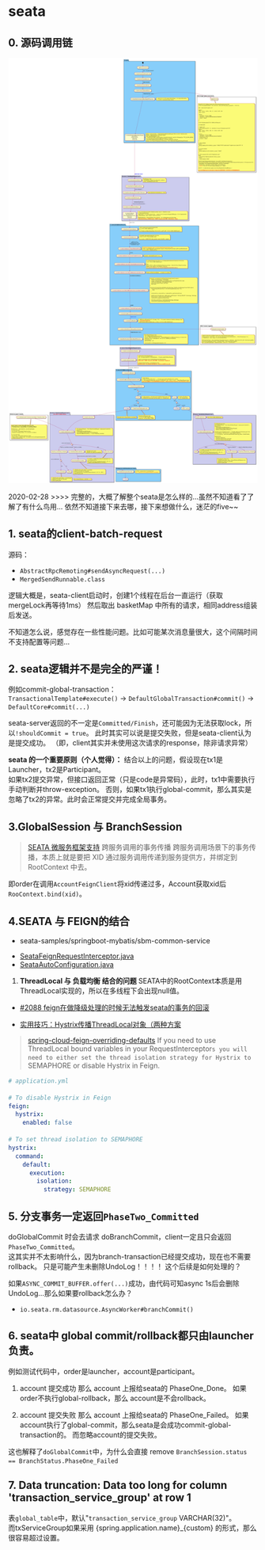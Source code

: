# seata

## 0. 源码调用链
![seata_global_transaction](plant-uml/seata_global_transaction.png)

2020-02-28 >>>>
完整的，大概了解整个seata是怎么样的...虽然不知道看了了解了有什么鸟用...
依然不知道接下来去哪，接下来想做什么，迷茫的five~~

## 1. seata的client-batch-request
源码：
- `AbstractRpcRemoting#sendAsyncRequest(...)`
- `MergedSendRunnable.class`

逻辑大概是，seata-client启动时，创建1个线程在后台一直运行（获取mergeLock再等待1ms）
然后取出 basketMap 中所有的请求，相同address组装后发送。

不知道怎么说，感觉存在一些性能问题。比如可能某次消息量很大，这个间隔时间不支持配置等问题...

## 2. seata逻辑并不是完全的严谨！
例如commit-global-transaction：  
`TransactionalTemplate#execute()` -> `DefaultGlobalTransaction#commit()` -> `DefaultCore#commit(...)`

seata-server返回的不一定是`Committed/Finish`，还可能因为无法获取lock，所以`!shouldCommit = true`。
此时其实可以说是提交失败，但是seata-client认为是提交成功。
（即，client其实并未使用这次请求的response，除非请求异常）

**seata 的一个重要原则（个人觉得）：**
结合以上的问题，假设现在tx1是Launcher，tx2是Participant。  
如果tx2提交异常，但接口返回正常（只是code是异常码），此时，tx1中需要执行手动判断并throw-exception。
否则，如果tx1执行global-commit，那么其实是忽略了tx2的异常。此时会正常提交并完成全局事务。



## 3.GlobalSession 与 BranchSession

> [SEATA 微服务框架支持](https://seata.io/zh-cn/docs/user/microservice.html)
> 跨服务调用的事务传播
> 跨服务调用场景下的事务传播，本质上就是要把 XID 通过服务调用传递到服务提供方，并绑定到 RootContext 中去。

即order在调用`AccountFeignClient`将xid传递过多，Account获取xid后`RooContext.bind(xid)`。

## **4.SEATA 与 FEIGN的结合**
+ seata-samples/springboot-mybatis/sbm-common-service
- [SeataFeignRequestInterceptor.java](/vergilyn-seata-examples/vergilyn-common-dependencies/src/main/java/com/vergilyn/examples/seata/SeataFeignRequestInterceptor.java)
- [SeataAutoConfiguration.java](/vergilyn-seata-examples/vergilyn-common-dependencies/src/main/java/com/vergilyn/examples/seata/SeataAutoConfiguration.java)

1. **ThreadLocal 与 负载均衡 结合的问题**
SEATA中的RootContext本质是用ThreadLocal实现的，所以在多线程下会出现null值。

+ [#2088 feign在做降级处理的时候无法触发seata的事务的回滚](https://github.com/seata/seata/issues/2088)
- [实用技巧：Hystrix传播ThreadLocal对象（两种方案](http://www.itmuch.com/spring-cloud-sum/hystrix-threadlocal/)

> [spring-cloud-feign-overriding-defaults](https://cloud.spring.io/spring-cloud-static/spring-cloud-openfeign/2.2.1.RELEASE/reference/html/#spring-cloud-feign-overriding-defaults)
> If you need to use ThreadLocal bound variables in your RequestInterceptor`s you will need to either
> set the thread isolation strategy for Hystrix to `SEMAPHORE or disable Hystrix in Feign.

```YAML
# application.yml

# To disable Hystrix in Feign
feign:
  hystrix:
    enabled: false

# To set thread isolation to SEMAPHORE
hystrix:
  command:
    default:
      execution:
        isolation:
          strategy: SEMAPHORE
```

## 5. 分支事务一定返回`PhaseTwo_Committed`
doGlobalCommit 时会去请求 doBranchCommit，client一定且只会返回`PhaseTwo_Committed`。  
这其实并不太影响什么，因为branch-transaction已经提交成功，现在也不需要rollback。
只是可能产生未删除UndoLog！！！！ 这个后续是如何处理的？

如果`ASYNC_COMMIT_BUFFER.offer(...)`成功，由代码可知async 1s后会删除UndoLog...那么如果要rollback怎么办？

- `io.seata.rm.datasource.AsyncWorker#branchCommit()`

## 6. seata中 global commit/rollback都只由launcher负责。
例如测试代码中，order是launcher，account是participant。
1. account 提交成功
  那么 account 上报给seata的 PhaseOne_Done。
  如果order不执行global-rollback，那么 account是不会rollback。

2. account 提交失败
  那么 account 上报给seata的 PhaseOne_Failed。
  如果account执行了global-commit，那么seata是会成功commit-global-transaction的。
  而忽略account的提交失败。

这也解释了`doGlobalCommit`中，为什么会直接 remove `BranchSession.status == BranchStatus.PhaseOne_Failed`


## 7. Data truncation: Data too long for column 'transaction_service_group' at row 1
表`global_table`中，默认"`transaction_service_group` VARCHAR(32)"。  
而txServiceGroup如果采用 {spring.application.name}_{custom} 的形式，那么很容易超过设置。